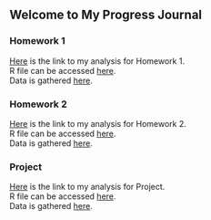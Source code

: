 ## Welcome to My Progress Journal  
### Homework 1

[Here](https://BU-IE-360.github.io/spring22-HaticeSerraHakyemez/Homework1/HTMLFile.html) is the link to my analysis for Homework 1.  
R file can be accessed [here](https://BU-IE-360.github.io/spring22-HaticeSerraHakyemez/Homework1/RMDFile.Rmd).   
Data is gathered [here](https://github.com/BU-IE-360/spring22-HaticeSerraHakyemez/tree/gh-pages/Homework1/Data).


### Homework 2


[Here](https://BU-IE-360.github.io/spring22-HaticeSerraHakyemez/Homework2/RMDFile.html) is the link to my analysis for Homework 2.  
R file can be accessed [here](https://BU-IE-360.github.io/spring22-HaticeSerraHakyemez/Homework2/RMDFile.Rmd).   
Data is gathered [here](https://BU-IE-360.github.io/spring22-HaticeSerraHakyemez/Homework2/DataFile.csv).


### Project

[Here](https://BU-IE-360.github.io/spring22-HaticeSerraHakyemez/IE360Project/RMDFile.html) is the link to my analysis for Project.  
R file can be accessed [here](https://BU-IE-360.github.io/spring22-HaticeSerraHakyemez/IE360Project/RMDFile.Rmd).   
Data is gathered [here](https://github.com/BU-IE-360/spring22-HaticeSerraHakyemez/tree/gh-pages/IE360Project/DataFile).
